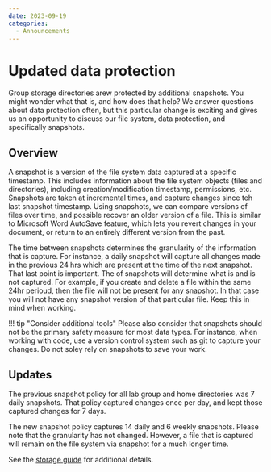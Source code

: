 ```yaml
---
date: 2023-09-19
categories:
  - Announcements
---
```


# Updated data protection

Group storage directories arew protected by additional snapshots. You might wonder what that is, and how does that help? We answer questions about data protection often, but this particular change is exciting and gives us an opportunity to discuss our file system, data protection, and specifically snapshots.

<!-- more -->

## Overview

A snapshot is a version of the file system data captured at a specific timestamp. This includes information about the file system objects (files and directories), including creation/modification timestamp, permissions, etc. Snapshots are taken at incremental times, and capture changes since teh last snapshot timestamp. Using snapshots, we can compare versions of files over time, and possible recover an older version of a file. This is similar to Microsoft Word AutoSave feature, which lets you revert changes in your document, or return to an entirely different version from the past.

The time between snapshots determines the granularity of the information that is capture. For instance, a daily snapshot will capture all changes made in the previous 24 hrs which are present at the time of the next snapshot. That last point is important. The of snapshots will determine what is and is not captured. For example, if you create and delete a file within the same 24hr perioud, then the file will not be present for any snapshot. In that case you will not have any snapshot version of that particular file. Keep this in mind when working.

!!! tip "Consider additional tools"
    Please also consider that snapshots should not be the primary safety measure for most data types. For instance, when working with code, use a version control system such as git to capture your changes. Do not soley rely on snapshots to save your work.

## Updates

The previous snapshot policy for all lab group and home directories was 7 daily snapshots. That policy captured changes once per day, and kept those captured changes for 7 days.

The new snapshot policy captures 14 daily and 6 weekly snapshots. Please note that the granularity has not changed. However, a file that is captured will remain on the file system via snapshot for a much longer time.

See the [storage guide](..//../storage/rcc-storage.md) for additional details.
